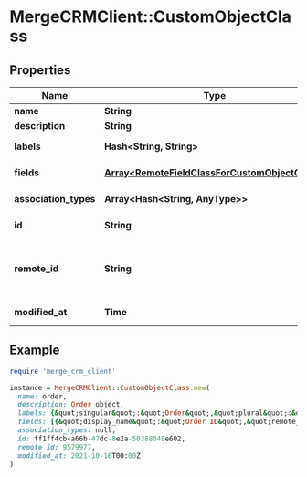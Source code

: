 # MergeCRMClient::CustomObjectClass

## Properties

| Name | Type | Description | Notes |
| ---- | ---- | ----------- | ----- |
| **name** | **String** |  | [optional] |
| **description** | **String** |  | [optional] |
| **labels** | **Hash&lt;String, String&gt;** |  | [optional][readonly] |
| **fields** | [**Array&lt;RemoteFieldClassForCustomObjectClass&gt;**](RemoteFieldClassForCustomObjectClass.md) |  | [optional][readonly] |
| **association_types** | **Array&lt;Hash&lt;String, AnyType&gt;&gt;** |  | [optional][readonly] |
| **id** | **String** |  | [optional][readonly] |
| **remote_id** | **String** | The third-party API ID of the matching object. | [optional] |
| **modified_at** | **Time** |  | [optional][readonly] |

## Example

```ruby
require 'merge_crm_client'

instance = MergeCRMClient::CustomObjectClass.new(
  name: order,
  description: Order object,
  labels: {&quot;singular&quot;:&quot;Order&quot;,&quot;plural&quot;:&quot;Orders&quot;},
  fields: [{&quot;display_name&quot;:&quot;Order ID&quot;,&quot;remote_key_name&quot;:&quot;order_id&quot;,&quot;description&quot;:&quot;The unique ID for the order.&quot;,&quot;is_required&quot;:true,&quot;is_nested_list&quot;:false,&quot;field_type&quot;:&quot;string&quot;,&quot;field_format&quot;:null,&quot;field_choices&quot;:[],&quot;item_schema&quot;:null},{&quot;display_name&quot;:&quot;Order Quantity&quot;,&quot;remote_key_name&quot;:&quot;order_quantity&quot;,&quot;description&quot;:&quot;The number of items ordered.&quot;,&quot;is_required&quot;:true,&quot;is_nested_list&quot;:false,&quot;field_type&quot;:&quot;number&quot;,&quot;field_format&quot;:null,&quot;field_choices&quot;:[],&quot;item_schema&quot;:null},{&quot;display_name&quot;:&quot;Customer Type&quot;,&quot;remote_key_name&quot;:&quot;customer_type&quot;,&quot;description&quot;:&quot;The type of customer.&quot;,&quot;is_required&quot;:true,&quot;is_nested_list&quot;:false,&quot;field_type&quot;:&quot;string&quot;,&quot;field_format&quot;:null,&quot;field_choices&quot;:[&quot;New&quot;,&quot;Returning&quot;],&quot;item_schema&quot;:null}],
  association_types: null,
  id: ff1ff4cb-a66b-47dc-8e2a-50388049e602,
  remote_id: 9579977,
  modified_at: 2021-10-16T00:00Z
)
```

